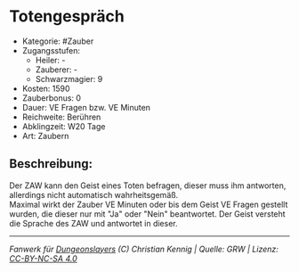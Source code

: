# Totengespräch  
- Kategorie: #Zauber  
- Zugangsstufen:  
  - Heiler: -  
  - Zauberer: -  
  - Schwarzmagier: 9  
- Kosten: 1590  
- Zauberbonus: 0  
- Dauer: VE Fragen bzw. VE Minuten  
- Reichweite: Berühren  
- Abklingzeit: W20 Tage  
- Art: Zaubern     

## Beschreibung:
Der ZAW kann den Geist eines Toten befragen, dieser muss ihm antworten, allerdings nicht automatisch wahrheitsgemäß.<br>Maximal wirkt der Zauber VE Minuten oder bis dem Geist VE Fragen gestellt wurden, die dieser nur mit "Ja" oder "Nein" beantwortet. Der Geist versteht die Sprache des ZAW und antwortet in dieser.


___
*Fanwerk für [Dungeonslayers](https://www.dungeonslayers.net/) (C) Christian Kennig | Quelle: GRW | Lizenz: [CC-BY-NC-SA 4.0](https://creativecommons.org/licenses/by-nc-sa/4.0/deed.de)*